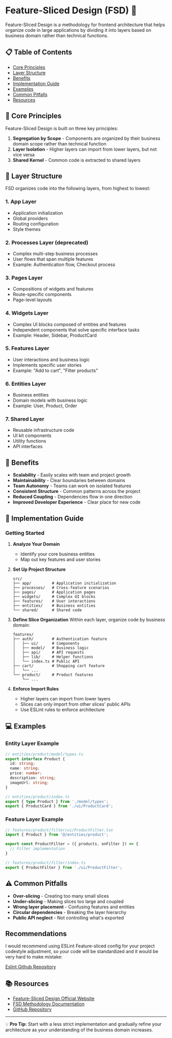 # Feature-Sliced Design (FSD) 🧩

Feature-Sliced Design is a methodology for frontend architecture that helps organize code in large applications by dividing it into layers based on business domain rather than technical functions.

## 📋 Table of Contents

- [Core Principles](#core-principles)
- [Layer Structure](#layer-structure)
- [Benefits](#benefits)
- [Implementation Guide](#implementation-guide)
- [Examples](#examples)
- [Common Pitfalls](#common-pitfalls)
- [Resources](#resources)

## 🎯 Core Principles

Feature-Sliced Design is built on three key principles:

1. **Segregation by Scope** - Components are organized by their business domain scope rather than technical function
2. **Layer Isolation** - Higher layers can import from lower layers, but not vice versa
3. **Shared Kernel** - Common code is extracted to shared layers

## 🔄 Layer Structure

FSD organizes code into the following layers, from highest to lowest:

### 1. App Layer
- Application initialization
- Global providers
- Routing configuration
- Style themes

### 2. Processes Layer (deprecated)
- Complex multi-step business processes
- User flows that span multiple features
- Example: Authentication flow, Checkout process

### 3. Pages Layer
- Compositions of widgets and features
- Route-specific components
- Page-level layouts

### 4. Widgets Layer
- Complex UI blocks composed of entities and features
- Independent components that solve specific interface tasks
- Example: Header, Sidebar, ProductCard

### 5. Features Layer
- User interactions and business logic
- Implements specific user stories
- Example: "Add to cart", "Filter products"

### 6. Entities Layer
- Business entities
- Domain models with business logic
- Example: User, Product, Order

### 7. Shared Layer
- Reusable infrastructure code
- UI kit components
- Utility functions
- API interfaces

## 🌟 Benefits

- **Scalability** - Easily scales with team and project growth
- **Maintainability** - Clear boundaries between domains
- **Team Autonomy** - Teams can work on isolated features
- **Consistent Structure** - Common patterns across the project
- **Reduced Coupling** - Dependencies flow in one direction
- **Improved Developer Experience** - Clear place for new code

## 🚀 Implementation Guide

### Getting Started

1. **Analyze Your Domain**
   - Identify your core business entities
   - Map out key features and user stories

2. **Set Up Project Structure**
   ```
   src/
   ├── app/         # Application initialization
   ├── processes/   # Cross-feature scenarios
   ├── pages/       # Application pages
   ├── widgets/     # Complex UI blocks
   ├── features/    # User interactions
   ├── entities/    # Business entities
   └── shared/      # Shared code
   ```

3. **Define Slice Organization**
   Within each layer, organize code by business domain:
   ```
   features/
   ├── auth/        # Authentication feature
   │   ├── ui/      # Components
   │   ├── model/   # Business logic
   │   ├── api/     # API requests
   │   ├── lib/     # Helper functions
   │   └── index.ts # Public API
   ├── cart/        # Shopping cart feature
   │   └── ...
   └── product/     # Product features
       └── ...
   ```

4. **Enforce Import Rules**
   - Higher layers can import from lower layers
   - Slices can only import from other slices' public APIs
   - Use ESLint rules to enforce architecture

## 💻 Examples

### Entity Layer Example

```typescript
// entities/product/model/types.ts
export interface Product {
  id: string;
  name: string;
  price: number;
  description: string;
  imageUrl: string;
}

// entities/product/index.ts
export { type Product } from './model/types';
export { ProductCard } from './ui/ProductCard';
```

### Feature Layer Example

```typescript
// features/product/filter/ui/ProductFilter.tsx
import { Product } from '@/entities/product';

export const ProductFilter = ({ products, onFilter }) => {
  // Filter implementation
}

// features/product/filter/index.ts
export { ProductFilter } from './ui/ProductFilter';
```

## ⚠️ Common Pitfalls

- **Over-slicing** - Creating too many small slices
- **Under-slicing** - Making slices too large and coupled
- **Wrong layer placement** - Confusing features and entities
- **Circular dependencies** - Breaking the layer hierarchy
- **Public API neglect** - Not controlling what's exported

## Recommendations
I would recommend using ESLint Feature-sliced config for your project codestyle adjustment, so your code will be standardized and it would be very hard to make mistake:

[Eslint Github Repository](https://github.com/feature-sliced/eslint-config) 


## 📚 Resources

- [Feature-Sliced Design Official Website](https://feature-sliced.design/)
- [FSD Methodology Documentation](https://feature-sliced.design/docs/reference/overview)
- [GitHub Repository](https://github.com/feature-sliced/documentation)

---

💡 **Pro Tip:** Start with a less strict implementation and gradually refine your architecture as your understanding of the business domain increases.
